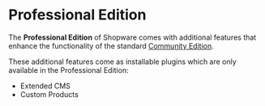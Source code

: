 # Professional Edition

The **Professional Edition** of Shopware comes with additional features that enhance the functionality of the standard [Community Edition](community-edition).

These additional features come as installable plugins which are only available in the Professional Edition:

* Extended CMS
* Custom Products
